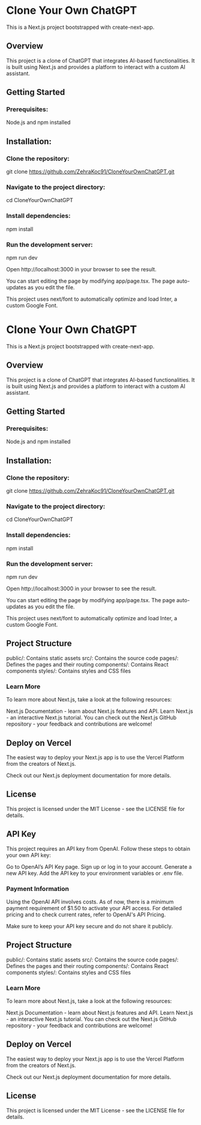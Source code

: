 # Clone Your Own ChatGPT

This is a Next.js project bootstrapped with create-next-app.

## Overview
This project is a clone of ChatGPT that integrates AI-based functionalities. It is built using Next.js and provides a platform to interact with a custom AI assistant.

## Getting Started

### Prerequisites:
Node.js and npm installed

## Installation:

### Clone the repository:
git clone https://github.com/ZehraKoc91/CloneYourOwnChatGPT.git

### Navigate to the project directory:
cd CloneYourOwnChatGPT

### Install dependencies:
npm install

### Run the development server:
npm run dev

Open http://localhost:3000 in your browser to see the result.

You can start editing the page by modifying app/page.tsx. The page auto-updates as you edit the file.

This project uses next/font to automatically optimize and load Inter, a custom Google Font.

# Clone Your Own ChatGPT

This is a Next.js project bootstrapped with create-next-app.

## Overview
This project is a clone of ChatGPT that integrates AI-based functionalities. It is built using Next.js and provides a platform to interact with a custom AI assistant.

## Getting Started

### Prerequisites:
Node.js and npm installed

## Installation:

### Clone the repository:
git clone https://github.com/ZehraKoc91/CloneYourOwnChatGPT.git

### Navigate to the project directory:
cd CloneYourOwnChatGPT

### Install dependencies:
npm install

### Run the development server:
npm run dev

Open http://localhost:3000 in your browser to see the result.

You can start editing the page by modifying app/page.tsx. The page auto-updates as you edit the file.

This project uses next/font to automatically optimize and load Inter, a custom Google Font.

## Project Structure
public/: Contains static assets
src/: Contains the source code
pages/: Defines the pages and their routing
components/: Contains React components
styles/: Contains styles and CSS files

### Learn More
To learn more about Next.js, take a look at the following resources:

Next.js Documentation - learn about Next.js features and API.
Learn Next.js - an interactive Next.js tutorial.
You can check out the Next.js GitHub repository - your feedback and contributions are welcome!

## Deploy on Vercel
The easiest way to deploy your Next.js app is to use the Vercel Platform from the creators of Next.js.

Check out our Next.js deployment documentation for more details.

## License
This project is licensed under the MIT License - see the LICENSE file for details.

## API Key
This project requires an API key from OpenAI. Follow these steps to obtain your own API key:

Go to OpenAI’s API Key page.
Sign up or log in to your account.
Generate a new API key.
Add the API key to your environment variables or .env file.

### Payment Information
Using the OpenAI API involves costs. As of now, there is a minimum payment requirement of $1.50 to activate your API access. For detailed pricing and to check current rates, refer to OpenAI's API Pricing.

Make sure to keep your API key secure and do not share it publicly.

## Project Structure
public/: Contains static assets
src/: Contains the source code
pages/: Defines the pages and their routing
components/: Contains React components
styles/: Contains styles and CSS files

### Learn More
To learn more about Next.js, take a look at the following resources:

Next.js Documentation - learn about Next.js features and API.
Learn Next.js - an interactive Next.js tutorial.
You can check out the Next.js GitHub repository - your feedback and contributions are welcome!

## Deploy on Vercel
The easiest way to deploy your Next.js app is to use the Vercel Platform from the creators of Next.js.

Check out our Next.js deployment documentation for more details.

## License
This project is licensed under the MIT License - see the LICENSE file for details.

